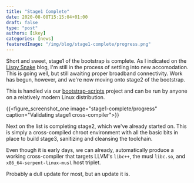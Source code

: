 ```yaml
---
title: "Stage1 Complete"
date: 2020-08-08T15:15:04+01:00
draft: false
type: "post"
authors: [ikey]
categories: [news]
featuredImage: "/img/blog/stage1-complete/progress.png"
---
```


Short and sweet, stage1 of the bootstrap is complete. As I indicated on the [Lispy Snake](https://lispysnake.com/blog/2020/08/03/status-update/) blog,
I'm still in the process of settling into new accomodation. This is going well, but still awaiting proper
broadband connectivity. Work has begun, however, and we're now moving onto stage2 of the bootstrap.

This is handled via our [bootstrap-scripts](https://github.com/serpent-linux/bootstrap-scripts) project
and can be run by anyone on a relatively modern Linux distribution.

{{<figure_screenshot_one image="stage1-complete/progress" caption="Validating stage1 cross-compiler">}}

Next on the list is completing stage2, which we've already started on. This is simply a cross-compiled
chroot environment with all the basic bits in place to build stage3, sanitizing and cleansing the toolchain.

Even though it is early days, we can already, automatically produce a working cross-compiler that targets
LLVM's `libc++`, the musl `libc.so`, and `x86_64-serpent-linux-musl` host triplet.

Probably a dull update for most, but an update it is.
